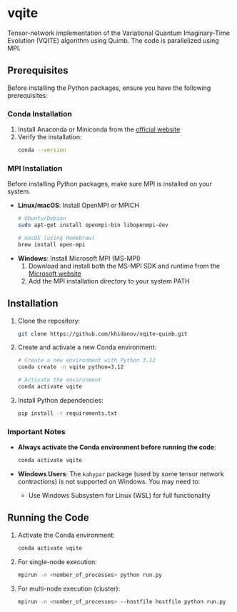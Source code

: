 # vqite
Tensor-network implementation of the Variational Quantum Imaginary-Time Evolution (VQITE) algorithm using Quimb. The code is parallelized using MPI.


## Prerequisites

Before installing the Python packages, ensure you have the following prerequisites:

### Conda Installation

1. Install Anaconda or Miniconda from the [official website](https://docs.conda.io/en/latest/miniconda.html)
2. Verify the installation:
   ```bash
   conda --version
   ```

### MPI Installation

Before installing Python packages, make sure MPI is installed on your system.

- **Linux/macOS**: Install OpenMPI or MPICH
  ```bash
  # Ubuntu/Debian
  sudo apt-get install openmpi-bin libopenmpi-dev

  # macOS (using Homebrew)
  brew install open-mpi
  ```
- **Windows**: Install Microsoft MPI (MS-MPI)
  1. Download and install both the MS-MPI SDK and runtime from the [Microsoft website](https://learn.microsoft.com/en-us/message-passing-interface/microsoft-mpi)
  2. Add the MPI installation directory to your system PATH


## Installation

1. Clone the repository:
   ```bash
   git clone https://github.com/khidanov/vqite-quimb.git
   ```

2. Create and activate a new Conda environment:
   ```bash
   # Create a new environment with Python 3.12
   conda create -n vqite python=3.12
   
   # Activate the environment
   conda activate vqite
   ```

3. Install Python dependencies:
   ```bash
   pip install -r requirements.txt
   ```
### Important Notes

- **Always activate the Conda environment before running the code**:
  ```bash
  conda activate vqite
  ```

- **Windows Users**: The `kahypar` package (used by some tensor network contractions) is not supported on Windows. You may need to:
  - Use Windows Subsystem for Linux (WSL) for full functionality

## Running the Code

1. Activate the Conda environment:
   ```bash
   conda activate vqite
   ```

2. For single-node execution:
   ```bash
   mpirun -n <number_of_processes> python run.py
   ```

3. For multi-node execution (cluster):
   ```bash
   mpirun -n <number_of_processes> --hostfile hostfile python run.py
   ```

